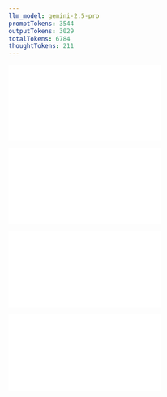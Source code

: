 ```yaml
---
llm_model: gemini-2.5-pro
promptTokens: 3544
outputTokens: 3029
totalTokens: 6784
thoughtTokens: 211
---
```


![@](steps/prompt.f7129881.md)

![@](steps/file.2ea30bd8.md)

![@](steps/response.6d76b65d.md)

![@](steps/file.0480a9f5.md)